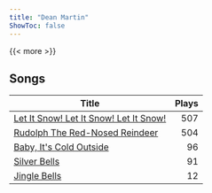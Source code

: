 ```yaml
---
title: "Dean Martin"
ShowToc: false
---
```


{{< more >}}

## Songs
Title | Plays 
----- | -----: 
[Let It Snow! Let It Snow! Let It Snow!](/songs/let-it-snow-let-it-snow-let-it-snow) | 507
[Rudolph The Red-Nosed Reindeer](/songs/rudolph-the-red-nosed-reindeer) | 504
[Baby, It's Cold Outside](/songs/baby-its-cold-outside) | 96
[Silver Bells](/songs/silver-bells) | 91
[Jingle Bells](/songs/jingle-bells) | 12

